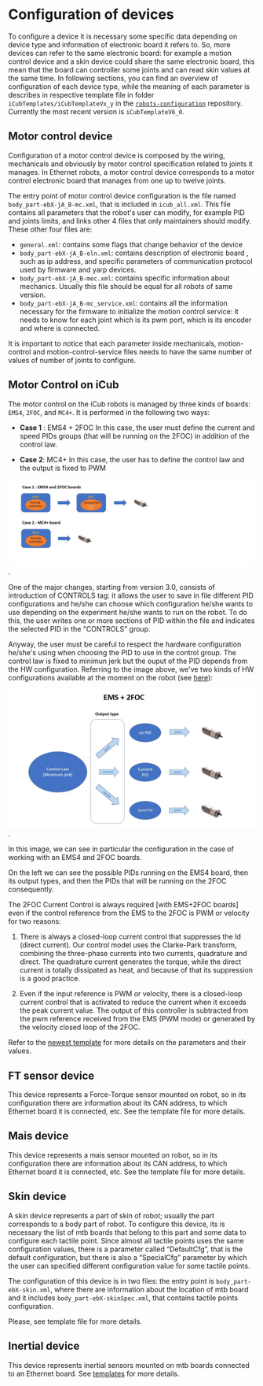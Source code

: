 # Configuration of devices
To configure a device it is necessary some specific data depending on device type and information of electronic board it refers to. So, more devices can refer to the same electronic board: for example a motion control device and a skin device could share the same electronic board, this mean that the board can controller some joints and can read skin values at the same time. In following sections, you can find an overview of configuration of each device type, while the meaning of each parameter is describes in respective template file in folder `iCubTemplates/iCubTemplateVx_y` in the [`robots-configuration`](https://github.com/robotology/robots-configuration) repository. Currently the most recent version is `iCubTemplateV6_0`.

## Motor control device
Configuration of a motor control device is composed by the wiring, mechanicals and obviously by motor control specification related to joints it manages. In Ethernet robots, a motor control device corresponds to a motor control electronic board that manages from one up to twelve joints.

The entry point of motor control device configuration is the file named `body_part-ebX-jA_B-mc.xml`, that is included in `icub_all.xml`. This file contains all parameters that the robot's user can modify, for example PID and joints limits, and links other 4 files that only maintainers should modify. These other four files are:

 - `general.xml`: contains some flags that change behavior of the device
 - `body_part-ebX-jA_B-eln.xml`: contains description of electronic board , such as ip address, and specific parameters of communication protocol used by firmware and yarp devices.
 - `body_part-ebX-jA_B-mec.xml`: contains specific information about mechanics. Usually this file should be equal for all robots of same version.
 - `body_part-ebX-jA_B-mc_service.xml`: contains all the information necessary for the firmware to initialize the motion control service: it needs to know for each joint which is its pwm port, which is its encoder and where is connected.

It is important to notice that each parameter inside mechanicals, motion-control and motion-control-service files needs to have the same number of values of number of joints to configure.

## Motor Control on iCub
The motor control on the iCub robots is managed by three kinds of boards: `EMS4`, `2FOC`, and `MC4+`. It is performed in the following two ways:

 - **Case 1** : EMS4 + 2FOC In this case, the user must define the current and speed PIDs groups (that will be running on the 2FOC) in addition of the control law.

 - **Case 2**: MC4+ In this case, the user has to define the control law and the output is fixed to PWM

![case 1 and 2](./img/Ems-2foc-1.png "Motor control on iCub").

One of the major changes, starting from version 3.0, consists of introduction of CONTROLS tag: it allows the user to save in file different PID configurations and he/she can choose which configuration he/she wants to use depending on the experiment he/she wants to run on the robot. To do this, the user writes one or more sections of PID within the file and indicates the selected PID in the "CONTROLS" group.

Anyway, the user must be careful to respect the hardware configuration he/she's using when choosing the PID to use in the control group. The control law is fixed to minimun jerk but the ouput of the PID depends from the HW configuration. Referring to the image above, we've two kinds of HW configurations available at the moment on the robot (see [here](../../icub_wiring/icub2_x.md/#ethernet-backbone)):

![motor_control](./img/motorcontrol.jpg "Motor control on iCub").

In this image, we can see in particular the configuration in the case of working with an EMS4 and 2FOC boards.

On the left we can see the possible PIDs running on the EMS4 board, then its output types, and then the PIDs that will be running on the 2FOC consequently.


The 2FOC Current Control is always required [with EMS+2FOC boards] even if the control reference from the EMS to the 2FOC is PWM or velocity for two reasons:

1. There is always a closed-loop current control that suppresses the Id (direct current). Our control model uses the Clarke-Park transform, combining the three-phase currents into two currents, quadrature and direct. The quadrature current generates the torque, while the direct current is totally dissipated as heat, and because of that its suppression is a good practice.

2. Even if the input reference is PWM or velocity, there is a closed-loop current control that is activated to reduce the current when it exceeds the peak current value. The output of this controller is subtracted from the pwm reference received from the EMS (PWM mode) or generated by the velocity closed loop of the 2FOC.


Refer to the [newest template](https://github.com/robotology/robots-configuration/blob/devel/iCubTemplates/iCubTemplateV6_0/hardware/motorControl/body_part--ebX-jA_B-mc.xml) for more details on the parameters and their values.


## FT sensor device
This device represents a Force-Torque sensor mounted on robot, so in its configuration there are information about its CAN address, to which Ethernet board it is connected, etc. See the template file for more details.

## Mais device
This device represents a mais sensor mounted on robot, so in its configuration there are information about its CAN address, to which Ethernet board it is connected, etc. See the template file for more details.

## Skin device
A skin device represents a part of skin of robot; usually the part corresponds to a body part of robot. To configure this device, its is necessary the list of mtb boards that belong to this part and some data to configure each tactile point. Since almost all tactile points uses the same configuration values, there is a parameter called “DefaultCfg”, that is the default configuration, but there is also a “SpecialCfg” parameter by which the user can specified different configuration value for some tactile points.

The configuration of this device is in two files: the entry point is `body_part-ebX-skin.xml`, where there are information about the location of mtb board and it includes `body_part-ebX-skinSpec.xml`, that contains tactile points configuration.

Please, see template file for more details.

## Inertial device
This device represents inertial sensors mounted on mtb boards connected to an Ethernet board. See [templates](https://github.com/robotology/robots-configuration/tree/master/iCubTemplates/iCubTemplateV6_0/hardware/inertials) for more details.